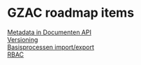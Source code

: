 # GZAC roadmap items

[Metadata in Documenten API](metadata-in-documenten-api/README.md)  
[Versioning](versioning/README.md)  
[Basisprocessen import/export](basisprocessen-import-export/README.md)  
[RBAC](role-based-access-control/README.md)  
